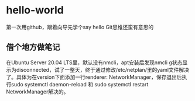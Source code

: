 # hello-world
第一次用github，跟着向导先学个say hello
Git思维还蛮有意思的
## 借个地方做笔记
在Ubuntu Server 20.04 LTS里，默认没有nmcli，apt安装后发现nmcli g状态显示为disconnected，试了一整天，终于通过修改/etc/netplan/里的yaml文件解决了。具体为在version下面添加一行renderer: NetworkManager，保存退出后执行sudo systemctl daemon-reload 和 sudo systemctl restart NetworkManager解决的。

